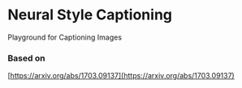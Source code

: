 # Neural Style Captioning
Playground for Captioning Images
### Based on
[https://arxiv.org/abs/1703.09137](https://arxiv.org/abs/1703.09137)
